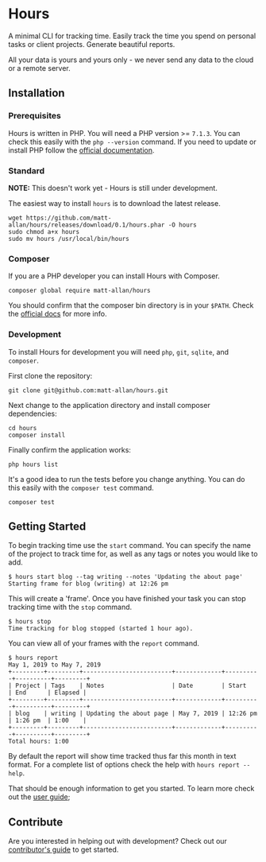 # Hours

A minimal CLI for tracking time.  Easily track the time you spend on personal tasks or client projects.  Generate beautiful reports.

All your data is yours and yours only - we never send any data to the cloud or a remote server.

## Installation

### Prerequisites

Hours is written in PHP.  You will need a PHP version >= `7.1.3`.  You can check this easily with the `php --version` command.  If you need to update or install PHP follow the [official documentation](https://www.php.net/manual/en/install.php).

### Standard

**NOTE:** This doesn't work yet - Hours is still under development.

The easiest way to install `hours` is to download the latest release.

```console
wget https://github.com/matt-allan/hours/releases/download/0.1/hours.phar -O hours
sudo chmod a+x hours
sudo mv hours /usr/local/bin/hours
```

### Composer

If you are a PHP developer you can install Hours with Composer.

```console
composer global require matt-allan/hours
```

You should confirm that the composer bin directory is in your `$PATH`.  Check the [official docs](https://getcomposer.org/doc/03-cli.md#global) for more info.

### Development

To install Hours for development you will need `php`, `git`, `sqlite`, and `composer`.

First clone the repository:

```console
git clone git@github.com:matt-allan/hours.git
```

Next change to the application directory and install composer dependencies:

```console
cd hours
composer install
```

Finally confirm the application works:

```console
php hours list
```

It's a good idea to run the tests before you change anything.  You can do this easily with the `composer test` command.

```console
composer test
```

## Getting Started

To begin tracking time use the `start` command.  You can specify the name of the project to track time for, as well as any tags or notes you would like to add.

```console
$ hours start blog --tag writing --notes 'Updating the about page'
Starting frame for blog (writing) at 12:26 pm
```

This will create a 'frame'.  Once you have finished your task you can stop tracking time with the `stop` command.

```console
$ hours stop                                                      
Time tracking for blog stopped (started 1 hour ago).
```

You can view all of your frames with the `report` command.

```console
$ hours report                                      
May 1, 2019 to May 7, 2019
+---------+---------+-------------------------+-------------+----------+----------+---------+
| Project | Tags    | Notes                   | Date        | Start    | End      | Elapsed |
+---------+---------+-------------------------+-------------+----------+----------+---------+
| blog    | writing | Updating the about page | May 7, 2019 | 12:26 pm | 1:26 pm  | 1:00    |
+---------+---------+-------------------------+-------------+----------+----------+---------+
Total hours: 1:00
```

By default the report will show time tracked thus far this month in text format.  For a complete list of options check the help with `hours report --help`.

That should be enough information to get you started.  To learn more check out the [user guide](./docs);

## Contribute

Are you interested in helping out with development?  Check out our [contributor's guide](./.github/CONTRIBUTING.md) to get started.
